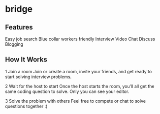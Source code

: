 # bridge

## Features 


Easy job search
Blue collar workers friendly
Interview Video Chat
Discuss Blogging



## How It Works
1
Join a room
Join or create a room, invite your friends, and get ready to start solving interview problems.

2
Wait for the host to start
Once the host starts the room, you'll all get the same coding question to solve. Only you can see your editor.

3
Solve the problem with others
Feel free to compete or chat to solve questions together :)

